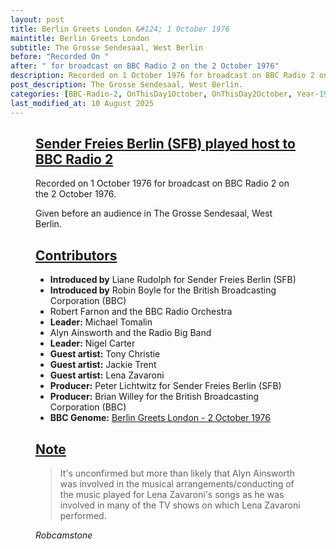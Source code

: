 ```yaml
---
layout: post
title: Berlin Greets London &#124; 1 October 1976
maintitle: Berlin Greets London
subtitle: The Grosse Sendesaal, West Berlin
before: "Recorded On "
after: " for broadcast on BBC Radio 2 on the 2 October 1976"
description: Recorded on 1 October 1976 for broadcast on BBC Radio 2 on the 2 October 1976.
post_description: The Grosse Sendesaal, West Berlin.
categories: [BBC-Radio-2, OnThisDay1October, OnThisDay2October, Year-1976]
last_modified_at: 10 August 2025
---
```


<figure class="fig3">
<div class="CardLayout">
<div class="CardItem">
<h2 id="infobox2" class="infobox"><a href="#infobox2">Sender Freies Berlin (SFB) played host to BBC Radio 2</a></h2>
<div class="CardItem split">
<p>Recorded on 1 October 1976 for broadcast on BBC Radio 2 on the 2 October 1976.</p>
<p>Given before an audience in The Grosse Sendesaal, West Berlin.</p>
</div></div></div>
</figure>

<figure class="fig3">
<div class="CardLayout">
<div class="CardItem">
<h2 id="infobox2" class="infobox"><a href="#infobox2">Contributors</a></h2>
<div class="CardItem split">
<ul>
<li><strong>Introduced by</strong> Liane Rudolph for Sender Freies Berlin (SFB)</li>
<li><strong>Introduced by</strong> Robin Boyle for the British Broadcasting Corporation (BBC)</li>
<li><strong></strong> Robert Farnon and the BBC Radio Orchestra</li>
<li><strong>Leader:</strong> Michael Tomalin</li>
<li><strong></strong> Alyn Ainsworth and the Radio Big Band</li>
<li><strong>Leader:</strong> Nigel Carter</li>
<li><strong>Guest artist:</strong> Tony Christie</li>
<li><strong>Guest artist:</strong> Jackie Trent</li>
<li><strong>Guest artist:</strong> Lena Zavaroni</li>
<li><strong>Producer:</strong> Peter Lichtwitz for Sender Freies Berlin (SFB)</li>
<li><strong>Producer:</strong> Brian Willey for the British Broadcasting Corporation (BBC)</li>
<li><strong>BBC Genome:</strong> <a href="https://genome.ch.bbc.co.uk/schedules/radio2/1976-10-02#at-20.45">Berlin Greets London - 2 October 1976</a></li>
</ul>
</div></div></div>
</figure>

<figure class="fig3">
<div class="CardLayout">
<div class="CardItem">
<h2 id="infobox3" class="infobox"><a href="#infobox3">Note</a></h2>
<div class="CardItem split">
<blockquote>It's unconfirmed but more than likely that Alyn Ainsworth was involved in the musical arrangements/conducting of the music played for Lena Zavaroni's songs as he was involved in many of the TV shows on which Lena Zavaroni performed.</blockquote>
<cite>Robcamstone</cite>
</div></div></div>
</figure>
